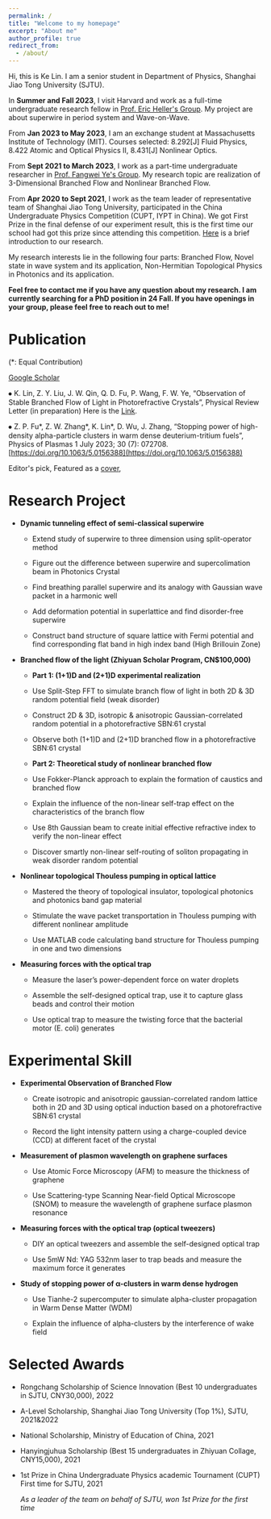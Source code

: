 ```yaml
---
permalink: /
title: "Welcome to my homepage"
excerpt: "About me"
author_profile: true
redirect_from: 
  - /about/
---
```


Hi, this is Ke Lin. I am a senior student in Department of Physics, Shanghai Jiao Tong University (SJTU).

In **Summer and Fall 2023**, I visit Harvard and work as a full-time undergraduate research fellow in [Prof. Eric Heller's Group](https://www-heller.harvard.edu/). My project are about superwire in period system and Wave-on-Wave.

From **Jan 2023 to May 2023**, I am an exchange student at Massachusetts Institute of Technology (MIT). Courses selected: 8.292[J] Fluid Physics, 8.422 Atomic and Optical Physics II, 8.431[J] Nonlinear Optics.

From **Sept 2021 to March 2023**, I work as a part-time undergraduate researcher in [Prof. Fangwei Ye's Group](https://www.physics.sjtu.edu.cn/jsml/yefangwei.html). My research topic are realization of 3-Dimensional Branched Flow and Nonlinear Branched Flow.

From **Apr 2020 to Sept 2021**, I work as the team leader of representative team of Shanghai Jiao Tong University, participated in the China Undergraduate Physics Competition (CUPT, IYPT in China). We got First Prize in the final defense of our experiment result, this is the first time our school had got this prize since attending this competition. [Here](https://KeLin666.github.io/files/2-Circling%20Magnet.pdf) is a brief introduction to our research.

My research interests lie in the following four parts: Branched Flow, Novel state in wave system and its application, Non-Hermitian Topological Physics in Photonics and its application.

**Feel free to contact me if you have any question about my research. I am currently searching for a PhD position in 24 Fall. If you have openings in your group, please feel free to reach out to me!**

Publication
======
(\*: Equal Contribution)

[Google Scholar](https://scholar.google.com/citations?user=VcBPUQwAAAAJ&hl=en)

⦁ K. Lin, Z. Y. Liu, J. W. Qin, Q. D. Fu, P. Wang, F. W. Ye, “Observation of Stable Branched Flow of Light in Photorefractive Crystals”, Physical Review Letter (in preparation) Here is the [Link](https://KeLin666.github.io/files/KeLin-PRL-Observation_of_Stable_Branched_Flow_of_Light_in_Photorefractive_Crystals.pdf). 

⦁ Z. P. Fu*, Z. W. Zhang*, K. Lin*, D. Wu, J. Zhang, “Stopping power of high-density alpha-particle clusters in warm dense deuterium-tritium fuels”, Physics of Plasmas 1 July 2023; 30 (7): 072708. [https://doi.org/10.1063/5.0156388](https://doi.org/10.1063/5.0156388)

Editor's pick, Featured as a [cover](https://KeLin666.github.io/images/POP-coverimage.jpg),


Research Project
======

* **Dynamic tunneling effect of semi-classical superwire**


  * Extend study of superwire to three dimension using split-operator method

  * Figure out the difference between superwire and supercolimation beam in Photonics Crystal

  * Find breathing parallel superwire and its analogy with Gaussian wave packet in a harmonic well

  * Add deformation potential in superlattice and find disorder-free superwire

  * Construct band structure of square lattice with Fermi potential and find corresponding flat band in high index band (High Brillouin Zone)


* **Branched flow of the light (Zhiyuan Scholar Program, CN$100,000)**


  * **Part 1: (1+1)D and (2+1)D experimental realization**

  * Use Split-Step FFT to simulate branch flow of light in both 2D & 3D random potential field (weak disorder)

  * Construct 2D & 3D, isotropic & anisotropic Gaussian-correlated random potential in a photorefractive SBN:61 crystal

  * Observe both (1+1)D and (2+1)D branched flow in a photorefractive SBN:61 crystal


  * **Part 2: Theoretical study of nonlinear branched flow**

  * Use Fokker-Planck approach to explain the formation of caustics and branched flow

  * Explain the influence of the non-linear self-trap effect on the characteristics of the branch flow

  * Use 8th Gaussian beam to create initial effective refractive index to verify the non-linear effect

  * Discover smartly non-linear self-routing of soliton propagating in weak disorder random potential



* **Nonlinear topological Thouless pumping in optical lattice**


  * Mastered the theory of topological insulator, topological photonics and photonics band gap material

  * Stimulate the wave packet transportation in Thouless pumping with different nonlinear amplitude

  * Use MATLAB code calculating band structure for Thouless pumping in one and two dimensions


* **Measuring forces with the optical trap**


  * Measure the laser’s power-dependent force on water droplets

  * Assemble the self-designed optical trap, use it to capture glass beads and control their motion

  * Use optical trap to measure the twisting force that the bacterial motor (E. coli) generates


Experimental Skill
======

* **Experimental Observation of Branched Flow**

  * Create isotropic and anisotropic gaussian-correlated random lattice both in 2D and 3D using optical induction based on a photorefractive SBN:61 crystal

  * Record the light intensity pattern using a charge-coupled device (CCD) at different facet of the crystal


* **Measurement of plasmon wavelength on graphene surfaces**

  * Use Atomic Force Microscopy (AFM) to measure the thickness of graphene

  * Use Scattering-type Scanning Near-field Optical Microscope (SNOM) to measure the wavelength of graphene surface plasmon resonance

* **Measuring forces with the optical trap (optical tweezers)**

  * DIY an optical tweezers and assemble the self-designed optical trap

  * Use 5mW Nd: YAG 532nm laser to trap beads and measure the maximum force it generates

* **Study of stopping power of α-clusters in warm dense hydrogen**

  * Use Tianhe-2 supercomputer to simulate alpha-cluster propagation in Warm Dense Matter (WDM)

  * Explain the influence of alpha-clusters by the interference of wake field


Selected Awards
======

* Rongchang Scholarship of Science Innovation (Best 10 undergraduates in SJTU, CNY30,000), 2022

* A-Level Scholarship, Shanghai Jiao Tong University (Top 1%), SJTU, 2021&2022                                   

* National Scholarship, Ministry of Education of China, 2021

* Hanyingjuhua Scholarship (Best 15 undergraduates in Zhiyuan Collage, CNY15,000), 2021

* 1st Prize in China Undergraduate Physics academic Tournament (CUPT) First time for SJTU, 2021

  _As a leader of the team on behalf of SJTU, won 1st Prize for the first time_

